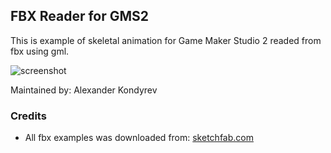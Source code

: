## FBX Reader for GMS2

This is example of skeletal animation for Game Maker Studio 2 readed from fbx using gml.

![screenshot](https://i.imgur.com/vqBnRhg.jpg)

Maintained by: Alexander Kondyrev

### Credits

* All fbx examples was downloaded from: [sketchfab.com](https://sketchfab.com)
